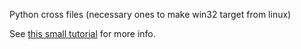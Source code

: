 Python cross files (necessary ones to make win32 target from linux)

See [this small tutorial](https://stackoverflow.com/a/70474888) for more info.
